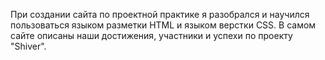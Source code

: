 При создании сайта по проектной практике я разобрался и научился пользоваться языком разметки HTML и языком верстки CSS. 
В самом сайте описаны наши достижения, участники и успехи по проекту "Shiver".
